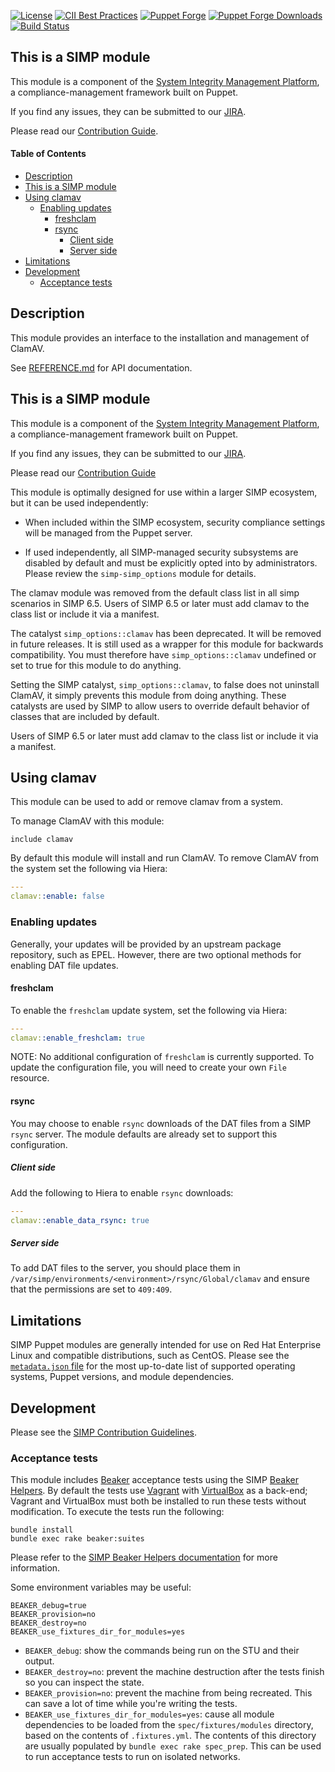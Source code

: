 [![License](https://img.shields.io/:license-apache-blue.svg)](http://www.apache.org/licenses/LICENSE-2.0.html)
[![CII Best Practices](https://bestpractices.coreinfrastructure.org/projects/73/badge)](https://bestpractices.coreinfrastructure.org/projects/73)
[![Puppet Forge](https://img.shields.io/puppetforge/v/simp/clamav.svg)](https://forge.puppetlabs.com/simp/clamav)
[![Puppet Forge Downloads](https://img.shields.io/puppetforge/dt/simp/clamav.svg)](https://forge.puppetlabs.com/simp/clamav)
[![Build Status](https://travis-ci.org/simp/pupmod-simp-clamav.svg)](https://travis-ci.org/simp/pupmod-simp-clamav)

## This is a SIMP module

This module is a component of the [System Integrity Management Platform](https://simp-project.com),
a compliance-management framework built on Puppet.

If you find any issues, they can be submitted to our [JIRA](https://simp-project.atlassian.net/).

Please read our [Contribution Guide](https://simp.readthedocs.io/en/stable/contributors_guide/index.html).

#### Table of Contents

<!-- vim-markdown-toc GFM -->

* [Description](#description)
* [This is a SIMP module](#this-is-a-simp-module)
* [Using clamav](#using-clamav)
  * [Enabling updates](#enabling-updates)
    * [freshclam](#freshclam)
    * [rsync](#rsync)
      * [Client side](#client-side)
      * [Server side](#server-side)
* [Limitations](#limitations)
* [Development](#development)
  * [Acceptance tests](#acceptance-tests)

<!-- vim-markdown-toc -->

## Description

This module provides an interface to the installation and management of ClamAV.

See [REFERENCE.md](./REFERENCE.md) for API documentation.

## This is a SIMP module

This module is a component of the [System Integrity Management Platform](https://simp-project.com),
a compliance-management framework built on Puppet.

If you find any issues, they can be submitted to our [JIRA](https://simp-project.atlassian.net/).

Please read our [Contribution Guide](https://simp.readthedocs.io/en/stable/contributors_guide/index.html)

This module is optimally designed for use within a larger SIMP ecosystem, but
it can be used independently:

  * When included within the SIMP ecosystem, security compliance settings will
    be managed from the Puppet server.

  * If used independently, all SIMP-managed security subsystems are disabled by
    default and must be explicitly opted into by administrators.  Please review
    the `simp-simp_options` module for details.

The clamav module was removed from the  default class list in all simp scenarios
in SIMP 6.5.
Users of SIMP 6.5 or later must add clamav to the class list or include it via a manifest.

The catalyst `simp_options::clamav` has been deprecated. It will be removed
in future releases. It is still used as a wrapper for this module for
backwards compatibility.  You must therefore have `simp_options::clamav` undefined
or set to true for this module to do anything.

Setting the SIMP catalyst, `simp_options::clamav`, to false does not
uninstall ClamAV, it simply prevents this module from doing anything.
These catalysts are used by SIMP to allow users to override default
behavior of classes that are included by default.

Users of SIMP 6.5 or later must add clamav to the class list or include it via a manifest.

## Using clamav

This module can be used to add or remove clamav from a system.

To manage ClamAV with this module:

```puppet
include clamav
```

By default this module will install and run ClamAV.
To remove ClamAV from the system set the following via Hiera:

```yaml
---
clamav::enable: false
```

### Enabling updates

Generally, your updates will be provided by an upstream package repository,
such as EPEL. However, there are two optional methods for enabling DAT file
updates.

#### freshclam

To enable the `freshclam` update system, set the following via Hiera:

```yaml
---
clamav::enable_freshclam: true
```

NOTE: No additional configuration of `freshclam` is currently supported. To
update the configuration file, you will need to create your own `File`
resource.

#### rsync

You may choose to enable `rsync` downloads of the DAT files from a SIMP `rsync`
server. The module defaults are already set to support this configuration.

##### Client side

Add the following to Hiera to enable `rsync` downloads:

```yaml
---
clamav::enable_data_rsync: true
```

##### Server side

To add DAT files to the server, you should place them in
`/var/simp/environments/<environment>/rsync/Global/clamav` and ensure that the
permissions are set to `409:409`.


## Limitations

SIMP Puppet modules are generally intended for use on Red Hat Enterprise Linux
and compatible distributions, such as CentOS. Please see the [`metadata.json` file](./metadata.json)
for the most up-to-date list of supported operating systems, Puppet versions,
and module dependencies.


## Development

Please see the [SIMP Contribution Guidelines](https://simp.readthedocs.io/en/stable/contributors_guide/index.html).


### Acceptance tests

This module includes [Beaker](https://github.com/puppetlabs/beaker) acceptance
tests using the SIMP [Beaker Helpers](https://github.com/simp/rubygem-simp-beaker-helpers).
By default the tests use [Vagrant](https://www.vagrantup.com/) with
[VirtualBox](https://www.virtualbox.org) as a back-end; Vagrant and VirtualBox
must both be installed to run these tests without modification. To execute the
tests run the following:

```shell
bundle install
bundle exec rake beaker:suites
```

Please refer to the [SIMP Beaker Helpers documentation](https://github.com/simp/rubygem-simp-beaker-helpers/blob/master/README.md)
for more information.

Some environment variables may be useful:

```shell
BEAKER_debug=true
BEAKER_provision=no
BEAKER_destroy=no
BEAKER_use_fixtures_dir_for_modules=yes
```

* `BEAKER_debug`: show the commands being run on the STU and their output.
* `BEAKER_destroy=no`: prevent the machine destruction after the tests finish so you can inspect the state.
* `BEAKER_provision=no`: prevent the machine from being recreated. This can save a lot of time while you're writing the tests.
* `BEAKER_use_fixtures_dir_for_modules=yes`: cause all module dependencies to be loaded from the `spec/fixtures/modules` directory, based on the contents of `.fixtures.yml`.  The contents of this directory are usually populated by `bundle exec rake spec_prep`.  This can be used to run acceptance tests to run on isolated networks.
